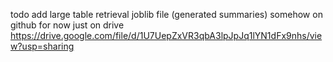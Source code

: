 todo add large table retrieval joblib file (generated summaries) somehow on github for now just on drive https://drive.google.com/file/d/1U7UepZxVR3qbA3lpJpJq1lYN1dFx9nhs/view?usp=sharing
